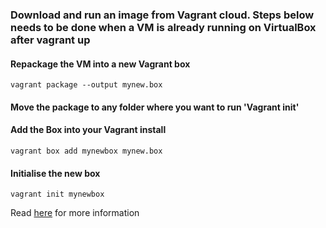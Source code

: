 ### Download and run an image from Vagrant cloud. Steps below needs to be done when a VM is already running on VirtualBox after vagrant up ###

#### Repackage the VM into a new Vagrant box ####
`vagrant package --output mynew.box`

#### Move the package to any folder where you want to run 'Vagrant init' ####

#### Add the Box into your Vagrant install ####
`vagrant box add mynewbox mynew.box`

#### Initialise the new box ####
`vagrant init mynewbox`

Read [here](https://scotch.io/tutorials/how-to-create-a-vagrant-base-box-from-an-existing-one) for more information
